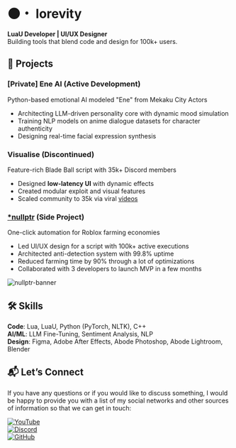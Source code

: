 # 🌑・ lorevity
**LuaU Developer | UI/UX Designer** <br />
Building tools that blend code and design for 100k+ users.

## 🚀 Projects
### **[Private] Ene AI (Active Development)**
Python-based emotional AI modeled "Ene" from Mekaku City Actors
- Architecting LLM-driven personality core with dynamic mood simulation
- Training NLP models on anime dialogue datasets for character authenticity
- Designing real-time facial expression synthesis

### **Visualise (Discontinued)**
Feature-rich Blade Ball script with 35k+ Discord members
- Designed **low-latency UI** with dynamic effects
- Created modular exploit and visual features
- Scaled community to 35k via viral [videos](https://youtube.com/@lorevity)

### **[*nullptr](https://discord.gg/swqnDC5WPC) (Side Project)**
One-click automation for Roblox farming economies
- Led UI/UX design for a script with 100k+ active executions
- Architected anti-detection system with 99.8% uptime
- Reduced farming time by 90% through a lot of optimizations
- Collaborated with 3 developers to launch MVP in a few months

![nullptr-banner](https://github.com/user-attachments/assets/263c6d62-6858-4ae6-a3bb-7dbea8efa593)

## 🛠️ Skills
**Code**: Lua, LuaU, Python (PyTorch, NLTK), C++ <br />
**AI/ML**: LLM Fine-Tuning, Sentiment Analysis, NLP <br />
**Design**: Figma, Adobe After Effects, Abode Photoshop, Abode Lightroom, Blender <br />

## 📬 Let’s Connect
If you have any questions or if you would like to discuss something, I would be happy to provide you with a list of my social networks and other sources of information so that we can get in touch:

[![YouTube](https://img.shields.io/badge/YouTube-@lorevity-FF0000)](https://www.youtube.com/@lorevity) <br />
[![Discord](https://img.shields.io/badge/Discord-@lorevity-5865F2)](https://discordapp.com/users/937392908200472649) <br />
[![GitHub](https://img.shields.io/badge/GitHub-@lorevity-181717)](https://github.com/lorevity) <br />
